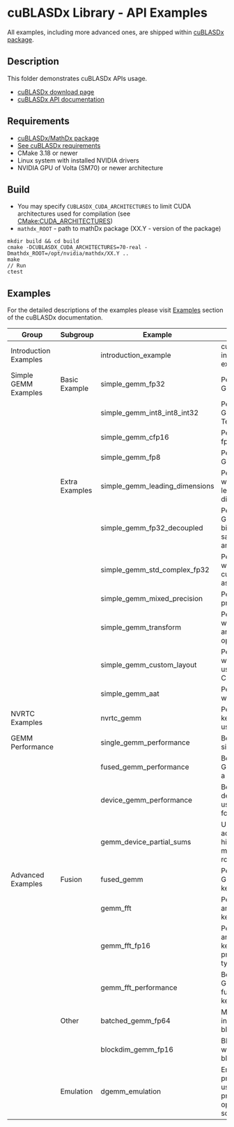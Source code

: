 # cuBLASDx Library - API Examples

All examples, including more advanced ones, are shipped within [cuBLASDx package](https://developer.nvidia.com/cublasdx-downloads).

## Description

This folder demonstrates cuBLASDx APIs usage.

* [cuBLASDx download page](https://developer.nvidia.com/cublasdx-downloads)
* [cuBLASDx API documentation](https://docs.nvidia.com/cuda/cublasdx/index.html)

## Requirements

* [cuBLASDx/MathDx package](https://developer.nvidia.com/cublasdx-downloads)
* [See cuBLASDx requirements](https://docs.nvidia.com/cuda/cublasdx/requirements_func.html)
* CMake 3.18 or newer
* Linux system with installed NVIDIA drivers
* NVIDIA GPU of Volta (SM70) or newer architecture

## Build

* You may specify `CUBLASDX_CUDA_ARCHITECTURES` to limit CUDA architectures used for compilation (see [CMake:CUDA_ARCHITECTURES](https://cmake.org/cmake/help/latest/prop_tgt/CUDA_ARCHITECTURES.html#prop_tgt:CUDA_ARCHITECTURES))
* `mathdx_ROOT` - path to mathDx package (XX.Y - version of the package)

```
mkdir build && cd build
cmake -DCUBLASDX_CUDA_ARCHITECTURES=70-real -Dmathdx_ROOT=/opt/nvidia/mathdx/XX.Y ..
make
// Run
ctest
```

## Examples

For the detailed descriptions of the examples please visit [Examples](https://docs.nvidia.com/cuda/cublasdx/examples.html) section of the cuBLASDx documentation.

| Group                 | Subgroup       | Example                        | Description                                                                    |
|-----------------------|----------------|--------------------------------|--------------------------------------------------------------------------------|
| Introduction Examples |                | introduction_example           | cuBLASDx API introduction example                                              |
| Simple GEMM Examples  | Basic Example  | simple_gemm_fp32               | Performs fp32 GEMM                                                             |
|                       |                | simple_gemm_int8_int8_int32    | Performs integral GEMM using Tensor Cores                                      |
|                       |                | simple_gemm_cfp16              | Performs complex fp16 GEMM                                                     |
|                       |                | simple_gemm_fp8                | Performs fp8 GEMM                                                              |
|                       | Extra Examples | simple_gemm_leading_dimensions | Performs GEMM with non-default leading dimensions                              |
|                       |                | simple_gemm_fp32_decoupled     | Performs fp32 GEMM using 16-bit input type to save on storage and transfers    |
|                       |                | simple_gemm_std_complex_fp32   | Performs GEMM with cuda::std::complex as data type                             |
|                       |                | simple_gemm_mixed_precision    | Performs a mixed precision GEMM                                                |
|                       |                | simple_gemm_transform          | Performs GEMM with custom load and store operators                             |
|                       |                | simple_gemm_custom_layout      | Performs GEMM with a custom user provided CuTe layout                          |
|                       |                | simple_gemm_aat                | Performs GEMM where C = A * A^T                                                |
| NVRTC Examples        |                | nvrtc_gemm                     | Performs GEMM, kernel is compiled using NVRTC                                  |
| GEMM Performance      |                | single_gemm_performance        | Benchmark for single GEMM                                                      |
|                       |                | fused_gemm_performance         | Benchmark for 2 GEMMs fused into a single kernel                               |
|                       |                | device_gemm_performance        | Benchmark entire device GEMMs using cuBLASDx for single tile                   |
|                       |                | gemm_device_partial_sums       | Use partial accumulations in higher precision to minimize big-K rounding error |
| Advanced Examples     | Fusion         | fused_gemm                     | Performs 2 GEMMs in a single kernel                                            |
|                       |                | gemm_fft                       | Perform GEMM and FFT in a single kernel                                        |
|                       |                | gemm_fft_fp16                  | Perform GEMM and FFT in a single kernel (half-precision complex type)          |
|                       |                | gemm_fft_performance           | Benchmark for GEMM and FFT fused into a single kernel                          |
|                       | Other          | batched_gemm_fp64              | Manual batching in a single CUDA block                                         |
|                       |                | blockdim_gemm_fp16             | BLAS execution with different block dimensions                                 |
|                       | Emulation      | dgemm_emulation                | Emulate double precision GEMM using lower precision operations (Ozaki scheme)  |